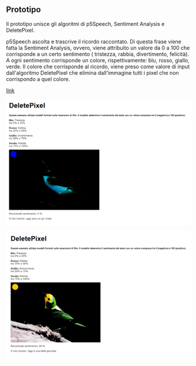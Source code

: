 ## Prototipo ##

Il prototipo unisce gli algoritmi di p5Speech, Sentiment Analysis e DeletePixel.

p5Speech ascolta e trascrive il ricordo raccontato. Di questa frase viene fatta la Sentiment Analysis, ovvero,
viene attribuito un valore da 0 a 100 che corrisponde a un certo sentimento ( tristezza, rabbia, divertimento, felicità). A ogni sentimento
corrisponde un colore, rispettivamente: blu, rosso, giallo, verde. Il colore che corrisponde al ricordo, viene preso come valore di input 
dall'algoritmo DeletePixel che elimina dall'immagine tutti i pixel che non corrispondo a quel colore.

[link](https://editor.p5js.org/angelicazanibellato/full/dCU_ujdAy)

![img](https://github.com/angelicazanibellato/archive/blob/master/angelicazanibellato/Invisibile/Prototipo/img1.PNG)

![img](https://github.com/angelicazanibellato/archive/blob/master/angelicazanibellato/Invisibile/Prototipo/img2.PNG)

